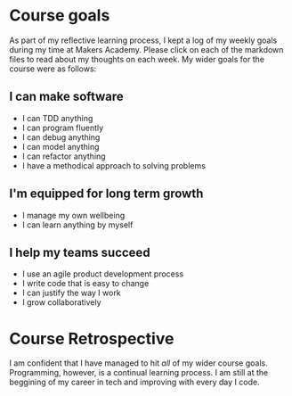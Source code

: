 # Course goals
As part of my reflective learning process, I kept a log of my weekly goals during my time at Makers Academy. Please click on each of the markdown files to read about my thoughts on each week. My wider goals for the course were as follows:

## I can make software

-   I can TDD anything
-   I can program fluently
-   I can debug anything
-   I can model anything
-   I can refactor anything
-   I have a methodical approach to solving problems

## I'm equipped for long term growth

-   I manage my own wellbeing
-   I can learn anything by myself

## I help my teams succeed

-   I use an agile product development process
-   I write code that is easy to change
-   I can justify the way I work
-   I grow collaboratively

# Course Retrospective

I am confident that I have managed to hit _all_ of my wider course goals. Programming, however, is a continual learning process. I am still at the beggining of my career in tech and improving with every day I code.  
